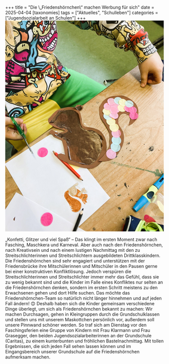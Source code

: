+++
title = "Die \„Friedenshörnchen\“ machen Werbung für sich"
date = 2025-04-04
[taxonomies]
tags = ["Aktuelles", "Schulleben"]
categories = ["Jugendsozialarbeit an Schulen"]
+++
![Bastelarbeit](images/Bild.jpg)

<!-- more -->
„Konfetti, Glitzer und viel Spaß“ – Das klingt im ersten Moment zwar nach Fasching, Maschkera und
Karneval. Aber auch nach den Friedenshörnchen, nach Kreativsein und nach einem lustigen
Nachmittag mit den zu Streitschlichterinnen und Streitschlichtern ausgebildeten Drittklasskindern.
Die Friedenshörnchen sind sehr engagiert und unterstützen mit der Friedensbrücke ihre
Mitschülerinnen und Mitschüler in den Pausen gerne bei einer konstruktiven Konfliktlösung. Jedoch
verspüren die Streitschlichterinnen und Streitschlichter immer mehr das Gefühl, dass sie zu wenig
bekannt sind und die Kinder im Falle eines Konfliktes nur selten an die Friedenshörnchen denken,
sondern im ersten Schritt meistens zu den Erwachsenen gehen und dort Hilfe suchen.
Das möchte das Friedenshörnchen-Team so natürlich nicht länger hinnehmen und auf jeden Fall
ändern! 😊 Deshalb haben sich die Kinder gemeinsam verschiedene Dinge überlegt, um sich als
Friedenshörnchen bekannt zu machen: Wir machen Durchsagen, gehen in Kleingruppen durch die
Grundschulklassen und stellen uns mit unserem Maskottchen persönlich vor, außerdem soll unsere
Pinnwand schöner werden.
So traf sich am Dienstag vor den Faschingsferien eine Gruppe von Kindern mit Frau Klarmann und Frau
Grasegger, den beiden Jugendsozialarbeiterinnen an der Grundschule (Caritas), zu einem
kunterbunten und fröhlichen Bastelnachmittag. Mit tollen Ergebnissen, die sich jeden Fall sehen lassen
können und im Eingangsbereich unserer Grundschule auf die Friedenshörnchen aufmerksam machen.